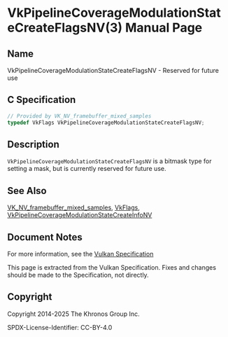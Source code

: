# VkPipelineCoverageModulationStateCreateFlagsNV(3) Manual Page

## Name

VkPipelineCoverageModulationStateCreateFlagsNV - Reserved for future use



## [](#_c_specification)C Specification

```c++
// Provided by VK_NV_framebuffer_mixed_samples
typedef VkFlags VkPipelineCoverageModulationStateCreateFlagsNV;
```

## [](#_description)Description

`VkPipelineCoverageModulationStateCreateFlagsNV` is a bitmask type for setting a mask, but is currently reserved for future use.

## [](#_see_also)See Also

[VK\_NV\_framebuffer\_mixed\_samples](https://registry.khronos.org/vulkan/specs/latest/man/html/VK_NV_framebuffer_mixed_samples.html), [VkFlags](https://registry.khronos.org/vulkan/specs/latest/man/html/VkFlags.html), [VkPipelineCoverageModulationStateCreateInfoNV](https://registry.khronos.org/vulkan/specs/latest/man/html/VkPipelineCoverageModulationStateCreateInfoNV.html)

## [](#_document_notes)Document Notes

For more information, see the [Vulkan Specification](https://registry.khronos.org/vulkan/specs/latest/html/vkspec.html#VkPipelineCoverageModulationStateCreateFlagsNV)

This page is extracted from the Vulkan Specification. Fixes and changes should be made to the Specification, not directly.

## [](#_copyright)Copyright

Copyright 2014-2025 The Khronos Group Inc.

SPDX-License-Identifier: CC-BY-4.0